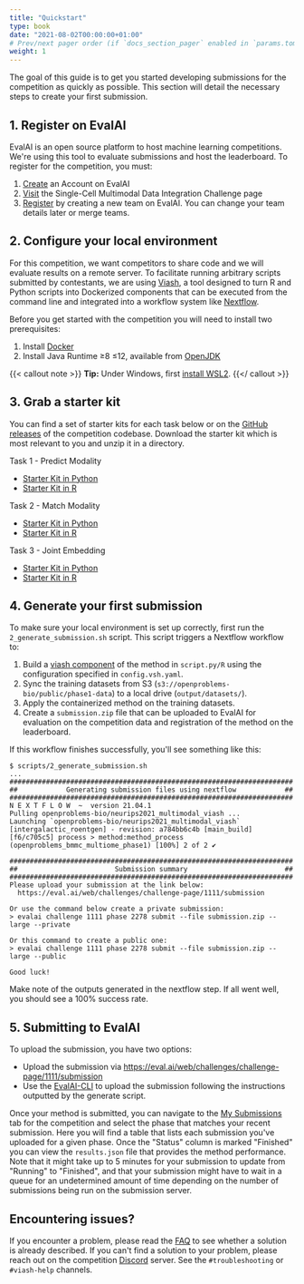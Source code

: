 ```yaml
---
title: "Quickstart"
type: book
date: "2021-08-02T00:00:00+01:00"
# Prev/next pager order (if `docs_section_pager` enabled in `params.toml`)
weight: 1
---
```


The goal of this guide is to get you started developing submissions for the competition as quickly as possible. This section will detail the necessary steps to create your first submission.

## 1. Register on EvalAI

EvalAI is an open source platform to host machine learning competitions. We're using this tool to evaluate submissions and host the leaderboard. To register for the competition, you must:

1. [Create](https://eval.ai/auth/signup) an Account on EvalAI
2. [Visit](https://eval.ai/web/challenges/challenge-page/1111/overview) the Single-Cell Multimodal Data Integration Challenge page
3. [Register](https://eval.ai/web/challenges/challenge-page/1111/participate) by creating a new team on EvalAI. You can change your team details later or merge teams.

## 2. Configure your local environment

For this competition, we want competitors to share code and we will evaluate results on a remote server. To facilitate running arbitrary scripts submitted by contestants, we are using [Viash](https://viash.io), a tool designed to turn R and Python scripts into Dockerized components that can be executed from the command line and integrated into a workflow system like [Nextflow](https://www.nextflow.io/).

Before you get started with the competition you will need to install two prerequisites:

1. Install [Docker](https://docs.docker.com/get-docker/)
2. Install Java Runtime ≥8 ≤12, available from [OpenJDK](https://adoptopenjdk.net/?variant=openjdk11&jvmVariant=hotspot)

{{< callout note >}}
**Tip:** Under Windows, first [install WSL2](https://openproblems.bio/neurips_docs/submission/faq/#how-to-generate-a-submission-from-wsl2).
{{</ callout >}}

## 3. Grab a starter kit

You can find a set of starter kits for each task below or on the [GitHub releases](https://github.com/openproblems-bio/neurips2021_multimodal_viash/releases) of the competition codebase. Download the starter kit which is most relevant to you and unzip it in a directory.

Task 1 - Predict Modality

* [Starter Kit in Python](https://github.com/openproblems-bio/neurips2021_multimodal_viash/releases/latest/download/starter_kit-predict_modality-python.zip)
* [Starter Kit in R](https://github.com/openproblems-bio/neurips2021_multimodal_viash/releases/latest/download/starter_kit-predict_modality-r.zip)

Task 2 - Match Modality

* [Starter Kit in Python](https://github.com/openproblems-bio/neurips2021_multimodal_viash/releases/latest/download/starter_kit-match_modality-python.zip)
* [Starter Kit in R](https://github.com/openproblems-bio/neurips2021_multimodal_viash/releases/latest/download/starter_kit-match_modality-r.zip)

Task 3 - Joint Embedding

* [Starter Kit in Python](https://github.com/openproblems-bio/neurips2021_multimodal_viash/releases/latest/download/starter_kit-joint_embedding-python.zip)
* [Starter Kit in R](https://github.com/openproblems-bio/neurips2021_multimodal_viash/releases/latest/download/starter_kit-joint_embedding-r.zip)


## 4. Generate your first submission

To make sure your local environment is set up correctly, first run the `2_generate_submission.sh` script. This script triggers a Nextflow workflow to:
1. Build a [viash component](https://viash.io/docs/getting_started/what_is_a_viash_component/) of the method in `script.py/R` using the configuration specified in `config.vsh.yaml`.
2. Sync the training datasets from S3 (`s3://openproblems-bio/public/phase1-data`) to a local drive (`output/datasets/`).
3. Apply the containerized method on the training datasets.
4. Create a `submission.zip` file that can be uploaded to EvalAI for evaluation on the competition data and registration of the method on the leaderboard.

If this workflow finishes successfully, you'll see something like this:

```
$ scripts/2_generate_submission.sh
...
######################################################################
##            Generating submission files using nextflow            ##
######################################################################
N E X T F L O W  ~  version 21.04.1
Pulling openproblems-bio/neurips2021_multimodal_viash ...
Launching `openproblems-bio/neurips2021_multimodal_viash` [intergalactic_roentgen] - revision: a784bb6c4b [main_build]
[f6/c705c5] process > method:method_process (openproblems_bmmc_multiome_phase1) [100%] 2 of 2 ✔

######################################################################
##                        Submission summary                        ##
######################################################################
Please upload your submission at the link below:
  https://eval.ai/web/challenges/challenge-page/1111/submission

Or use the command below create a private submission:
> evalai challenge 1111 phase 2278 submit --file submission.zip --large --private

Or this command to create a public one:
> evalai challenge 1111 phase 2278 submit --file submission.zip --large --public

Good luck!
```

Make note of the outputs generated in the nextflow step. If all went well, you should see a 100% success rate.

## 5. Submitting to EvalAI

To upload the submission, you have two options:
* Upload the submission via https://eval.ai/web/challenges/challenge-page/1111/submission
* Use the [EvalAI-CLI](https://github.com/Cloud-CV/evalai-cli) to upload the submission following the instructions outputted by the generate script.

Once your method is submitted, you can navigate to the [My Submissions](https://eval.ai/web/challenges/challenge-page/1111/my-submission) tab for the competition and select the phase that matches your recent submission. Here you will find a table that lists each submission you've uploaded for a given phase. Once the "Status" column is marked "Finished" you can view the `results.json` file that provides the method performance. Note that it might take up to 5 minutes for your submission to update from "Running" to "Finished", and that your submission might have to wait in a queue for an undetermined amount of time depending on the number of submissions being run on the submission server.

## Encountering issues?
If you encounter a problem, please read the [FAQ](/neurips_docs/submission/faq/) to see whether a solution is already described. If you can't find a solution to your problem, please reach out on the competition [Discord](https://discord.gg/Q3RKGMGD3E) server. See the `#troubleshooting` or `#viash-help` channels.
